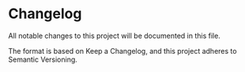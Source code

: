 # Changelog

All notable changes to this project will be documented in this file.

The format is based on Keep a Changelog, and this project adheres to Semantic Versioning.

